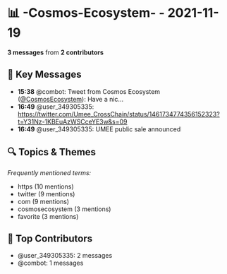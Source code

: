 # 📊 -Cosmos-Ecosystem- - 2021-11-19
**3 messages** from **2 contributors**

## 💬 Key Messages
- **15:38** @combot: Tweet from Cosmos Ecosystem ([@CosmosEcosystem](https://twitter.com/CosmosEcosystem)):
Have a nic...
- **16:49** @user_349305335: https://twitter.com/Umee_CrossChain/status/1461734774356152323?t=Y31Nz-1KBEuAzWSCceYE3w&s=09
- **16:49** @user_349305335: UMEE public sale announced

## 🔍 Topics & Themes
*Frequently mentioned terms:*
- https (10 mentions)
- twitter (9 mentions)
- com (9 mentions)
- cosmosecosystem (3 mentions)
- favorite (3 mentions)

## 👥 Top Contributors
- @user_349305335: 2 messages
- @combot: 1 messages